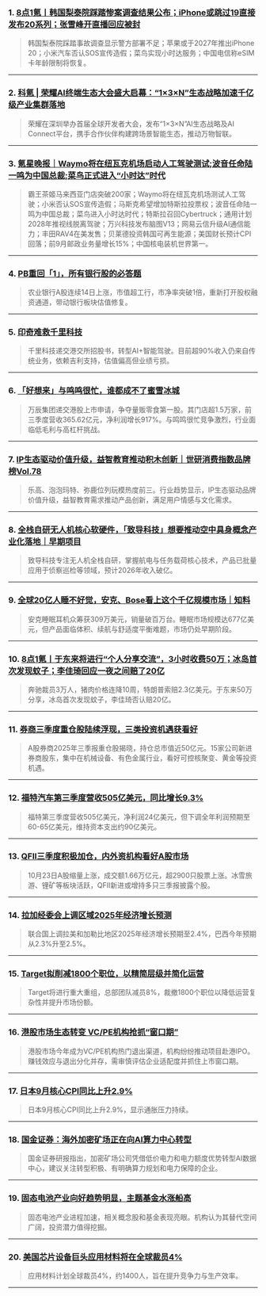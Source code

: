 ### 1. [8点1氪丨韩国梨泰院踩踏惨案调查结果公布；iPhone或跳过19直接发布20系列；张雪峰开直播回应被封](https://36kr.com/p/3522431526378632?f=rss)

> 韩国梨泰院踩踏事故调查显示警方部署不足；苹果或于2027年推出iPhone 20；小米汽车否认SOS宣传造假；菜鸟实现小时达服务；中国电信称eSIM卡年龄限制将恢复。

---


### 2. [科氪 | 荣耀AI终端生态大会盛大启幕：“1×3×N”生态战略加速千亿级产业集群落地](https://36kr.com/p/3521638413393026?f=rss)

> 荣耀在深圳举办首届全球开发者大会，发布“1×3×N”AI生态战略及AI Connect平台，携手合作伙伴构建跨场景智能生态，推动万物智联。

---


### 3. [氪星晚报｜Waymo将在纽瓦克机场启动人工驾驶测试;波音任命陆一鸣为中国总裁;菜鸟正式进入“小时达”时代](https://36kr.com/p/3521598344551301?f=rss)

> 霸王茶姬马来西亚门店突破200家；Waymo将在纽瓦克机场测试人工驾驶；小米否认SOS宣传造假；马斯克希望增加特斯拉投票权；波音任命陆一鸣为中国总裁；菜鸟进入小时达时代；特斯拉召回Cybertruck；通用计划2028年推视线脱离驾驶；万兴科技发布脑图V13；网易云信升级AI通信能力；丰田RAV4在美发售；贝莱德投资韩国可再生能源；美国财长预计CPI回落；前9月邮政业务量增长15%；中国核电装机世界第一。

---


### 4. [PB重回「1」，所有银行股的必答题](https://36kr.com/p/3521540369194116?f=rss)

> 农业银行A股连续14日上涨，市值超工行，市净率突破1倍，重新打开股权融资通道，带动银行板块估值修复。

---


### 5. [印奇难救千里科技](https://36kr.com/p/3521556606262408?f=rss)

> 千里科技递交港交所招股书，转型AI+智能驾驶。目前超90%收入仍来自传统业务，依赖吉利支持，估值偏高但业绩亏损。

---


### 6. [「好想来」与鸣鸣很忙，谁都成不了蜜雪冰城](https://36kr.com/p/3521251300105090?f=rss)

> 万辰集团递交港股上市申请，争夺量贩零食第一股。其门店超1.5万家，前三季度营收365.62亿元，净利润增长917%。与鸣鸣很忙竞争激烈，行业面临低毛利与高杠杆挑战。

---


### 7. [IP生态驱动价值升级，益智教育推动积木创新｜世研消费指数品牌榜Vol.78](https://36kr.com/p/3521569537497993?f=rss)

> 乐高、泡泡玛特、弥鹿位列玩模热度前三。行业趋势显示，IP生态驱动品牌价值升级，益智教育需求推动产品创新，满足用户情感与文化需求。

---


### 8. [全栈自研无人机核心软硬件，「致导科技」想要推动空中具身概念产业化落地｜早期项目](https://36kr.com/p/3521193276480645?f=rss)

> 致导科技专注无人机全栈自研，掌握航电与任务载荷核心技术，产品已批量应用于侦察巡检等领域，预计2026年收入破亿。

---


### 9. [全球20亿人睡不好觉，安克、Bose看上这个千亿规模市场｜知料](https://36kr.com/p/3521171429284738?f=rss)

> 安克睡眠耳机众筹获309万美元，销量破百万台。睡眠市场规模达677亿美元，但产品面临体积、续航与舒适度平衡难题，市场仍处早期阶段。

---


### 10. [8点1氪丨于东来将进行“个人分享交流”，3小时收费50万；冰岛首次发现蚊子；李佳琦回应一夜之间赔了20亿](https://36kr.com/p/3521009007188864?f=rss)

> 奔驰裁员3万人，猪肉价格连降10周，特朗普索赔2.3亿美元。于东来50万分享，冰岛首次发现蚊子，李佳琦否认赔20亿。

---


### 11. [券商三季度重仓股陆续浮现，三类投资机遇获看好](https://36kr.com/newsflashes/3522432761256832?f=rss)

> A股券商2025年三季报重仓股揭晓，持仓总市值近50亿元。15家公司新进券商股东，集中在机械设备、有色金属行业，看好可控核聚变、黄金等投资机遇。

---


### 12. [福特汽车第三季度营收505亿美元，同比增长9.3%](https://36kr.com/newsflashes/3522429832977286?f=rss)

> 福特第三季度营收505亿美元，净利润24亿美元，但下调全年利润预期至60-65亿美元，维持资本支出约90亿美元。

---


### 13. [QFII三季度积极加仓，内外资机构看好A股市场](https://36kr.com/newsflashes/3522428746669189?f=rss)

> 10月23日A股缩量上涨，成交额1.66万亿元，超2900只股票上涨。冰雪旅游、锂矿等板块活跃，QFII新进或增持多只三季报披露个股。

---


### 14. [拉加经委会上调区域2025年经济增长预测](https://36kr.com/newsflashes/3522427773066112?f=rss)

> 联合国上调拉美和加勒比地区2025年经济增长预期至2.4%，巴西今年预期从2.3%升至2.5%。

---


### 15. [Target拟削减1800个职位，以精简层级并简化运营](https://36kr.com/newsflashes/3522425205136262?f=rss)

> Target将进行重大重组，总部团队减员8%，裁撤1800个职位以降低运营复杂性并提升市场份额。

---


### 16. [港股市场生态转变 VC/PE机构抢抓“窗口期”](https://36kr.com/newsflashes/3522423746043012?f=rss)

> 港股市场今年成为VC/PE机构热门退出渠道，机构纷纷推动项目赴港IPO。赚钱效应与退出分化并存，需审慎评估企业适配度并抓住上市窗口期。

---


### 17. [日本9月核心CPI同比上升2.9%](https://36kr.com/newsflashes/3522419167403141?f=rss)

> 日本9月核心CPI同比上升2.9%，显示通胀压力持续。

---


### 18. [国金证券：海外加密矿场正在向AI算力中心转型](https://36kr.com/newsflashes/3522418802089095?f=rss)

> 国金证券研报指出，加密矿场公司凭借低价电力和电力额度优势转型AI数据中心，建议关注转型积极、有明确算力规划和电力保障的企业。

---


### 19. [固态电池产业向好趋势明显，主题基金水涨船高](https://36kr.com/newsflashes/3522416270302340?f=rss)

> 固态电池产业进程加速，相关概念股和基金表现亮眼。机构认为其替代空间广阔，投资潜力值得挖掘。

---


### 20. [美国芯片设备巨头应用材料将在全球裁员4%](https://36kr.com/newsflashes/3522411841674118?f=rss)

> 应用材料计划全球裁员4%，约1400人，旨在提升竞争力与生产效率。

---

